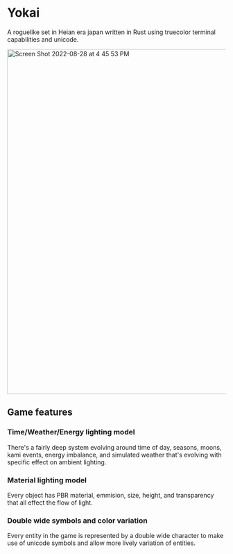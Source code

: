 # Yokai

A roguelike set in Heian era japan written in Rust using truecolor terminal capabilities and unicode.

<img width="794" alt="Screen Shot 2022-08-28 at 4 45 53 PM" src="https://user-images.githubusercontent.com/294042/187099727-de8cc0d9-f5b2-4e51-97c5-d93f59006785.png">


## Game features

### Time/Weather/Energy lighting model

There's a fairly deep system evolving around time of day, seasons, moons, kami events, energy imbalance, and simulated weather that's evolving with specific effect on ambient lighting.

### Material lighting model

Every object has PBR material, emmision, size, height, and transparency that all effect the flow of light.

### Double wide symbols and color variation

Every entity in the game is represented by a double wide character to make use of unicode symbols and allow more lively variation of entities.
